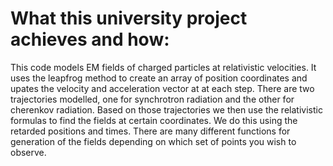 # What this university project achieves and how:
This code models EM fields of charged particles at relativistic velocities. It uses the leapfrog method to create an array of position coordinates and upates the velocity and acceleration vector at at each step. There are two trajectories modelled, one for synchrotron radiation and the other for cherenkov radiation. Based on those trajectories we then use the relativistic formulas to find the fields at certain coordinates. We do this using the retarded positions and times. There are many different functions for generation of the fields depending on which set of points you wish to observe.
